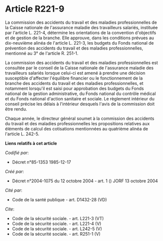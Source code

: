 # Article R221-9

La commission des accidents du travail et des maladies professionnelles de la Caisse nationale de l'assurance maladie des
travailleurs salariés, instituée par l'article L. 221-4, détermine les orientations de la convention d'objectifs et de
gestion de la branche. Elle approuve, dans les conditions prévues au dix-neuvième alinéa de l'article L. 221-3, les budgets
du Fonds national de prévention des accidents du travail et des maladies professionnelles, mentionné au 3° de l'article R.
251-1. 

La commission des accidents du travail et des maladies professionnelles est consultée par le conseil de la Caisse nationale
de l'assurance maladie des travailleurs salariés lorsque celui-ci est amené à prendre une décision susceptible d'affecter
l'équilibre financier ou le fonctionnement de la branche des accidents du travail et des maladies professionnelles, et
notamment lorsqu'il est saisi pour approbation des budgets du Fonds national de la gestion administrative, du Fonds national
du contrôle médical et du Fonds national d'action sanitaire et sociale. Le règlement intérieur du conseil précise les délais
à l'intérieur desquels l'avis de la commission doit être rendu. 

Chaque année, le directeur général soumet à la commission des accidents du travail et des maladies professionnelles les
propositions relatives aux éléments de calcul des cotisations mentionnées au quatrième alinéa de l'article L. 242-5.

**Liens relatifs à cet article**

_Codifié par_:

  - Décret n°85-1353 1985-12-17

_Créé par_:

  - Décret n°2004-1075 du 12 octobre 2004 - art. 1 () JORF 13 octobre 2004

_Cité par_:

  - Code de la santé publique - art. D1432-28 (VD)

_Cite_:

  - Code de la sécurité sociale. - art. L221-3 (VT)
  - Code de la sécurité sociale. - art. L221-4 (V)
  - Code de la sécurité sociale. - art. L242-5 (V)
  - Code de la sécurité sociale. - art. R251-1 (V)
